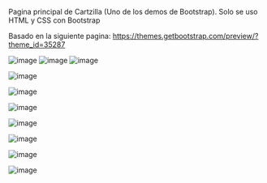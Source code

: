 
Pagina principal de Cartzilla (Uno de los demos de Bootstrap). Solo se uso HTML y CSS con Bootstrap

Basado en la siguiente pagina: https://themes.getbootstrap.com/preview/?theme_id=35287

![image](https://github.com/Barriose01/PaginaPrincipalCartzillaDemo/assets/107152796/4d9b0f5e-5ac5-43fb-8060-e2217f680a38)
![image](https://github.com/Barriose01/PaginaPrincipalCartzillaDemo/assets/107152796/3c35eeea-546a-400f-a87b-0a7ce4a01e6a)
![image](https://github.com/Barriose01/PaginaPrincipalCartzillaDemo/assets/107152796/11254ca8-8ae7-43af-b47c-daa57ae8e4e9)

![image](https://github.com/Barriose01/PaginaPrincipalCartzillaDemo/assets/107152796/2bfa2363-bbb7-47b8-be26-be48a0c75111)

![image](https://github.com/Barriose01/PaginaPrincipalCartzillaDemo/assets/107152796/fdf14a69-626e-449e-8f59-1b346102bf19)

![image](https://github.com/Barriose01/PaginaPrincipalCartzillaDemo/assets/107152796/7fa03766-54da-440b-9e50-586e4cb2f0b1)

![image](https://github.com/Barriose01/PaginaPrincipalCartzillaDemo/assets/107152796/a2afd7c8-59ca-46c1-bd50-615be1e72660)

![image](https://github.com/Barriose01/PaginaPrincipalCartzillaDemo/assets/107152796/366863c2-5a1f-404e-b580-3aadd90954c5)

![image](https://github.com/Barriose01/PaginaPrincipalCartzillaDemo/assets/107152796/3b58dddc-2062-4abc-a1f0-4661074f6cf7)

![image](https://github.com/Barriose01/PaginaPrincipalCartzillaDemo/assets/107152796/a38dddbf-f7e1-4a73-a381-cfe51e2ee843)
